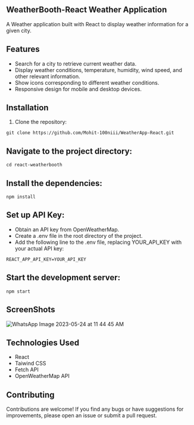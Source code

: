 ## WeatherBooth-React Weather Application
A Weather application built with React to display weather information for a given city.

## Features

- Search for a city to retrieve current weather data.
- Display weather conditions, temperature, humidity, wind speed, and other relevant information.
- Show icons corresponding to different weather conditions.
- Responsive design for mobile and desktop devices.

## Installation

1. Clone the repository:

 ```
git clone https://github.com/Mohit-100niii/WeatherApp-React.git
```

## Navigate to the project directory:
```
cd react-weatherbooth
```

## Install the dependencies:
```
npm install
```

## Set up API Key:
- Obtain an API key from OpenWeatherMap.
- Create a .env file in the root directory of the project.
- Add the following line to the .env file, replacing YOUR_API_KEY with your actual API key:
```
REACT_APP_API_KEY=YOUR_API_KEY
```

## Start the development server:
```
npm start
```
## ScreenShots
![WhatsApp Image 2023-05-24 at 11 44 45 AM](https://github.com/Mohit-100niii/WeatherApp-React/assets/84673402/96582c6c-2e33-4091-9c78-c7fa710d4aa4)

## Technologies Used
- React
- Taiwind CSS
- Fetch API
- OpenWeatherMap API

## Contributing
Contributions are welcome! If you find any bugs or have suggestions for improvements, please open an issue or submit a pull request.


